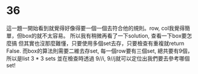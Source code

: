 # 36

這一題一開始看到就覺得好像得要一個一個去符合他的規則。row, col我覺得簡單，但box的就不太容易。
所以我有稍微再看了一下solution, 查看一下box要怎麼搞
但其實也沒那麼難懂，只要使用多個set去存，只要檢查有重複就return False.
而box的算法則需要二維去存set, 每一個row要有三個set, 總共要有9個，所以是list 3 * 3 sets
並在檢查時透過 9//i, 9//j就可以定位出我們要去參考哪個set!